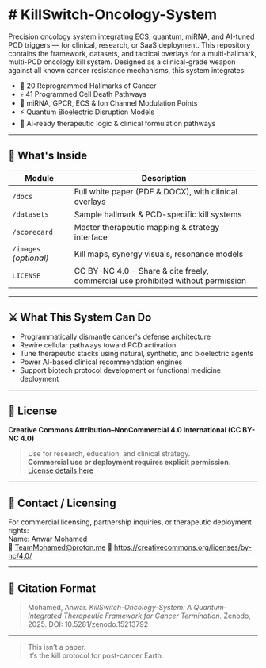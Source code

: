 # # KillSwitch-Oncology-System
Precision oncology system integrating ECS, quantum, miRNA, and AI-tuned PCD triggers — for clinical, research, or SaaS deployment.
This repository contains the framework, datasets, and tactical overlays for a multi-hallmark, multi-PCD oncology kill system. Designed as a clinical-grade weapon against all known cancer resistance mechanisms, this system integrates:

- 🔬 20 Reprogrammed Hallmarks of Cancer
- 💀 41 Programmed Cell Death Pathways
- 🧬 miRNA, GPCR, ECS & Ion Channel Modulation Points
- ⚡ Quantum Bioelectric Disruption Models
- 🧠 AI-ready therapeutic logic & clinical formulation pathways

---

## 🧬 What's Inside

| Module                    | Description |
|--------------------------|-------------|
| `/docs`                  | Full white paper (PDF & DOCX), with clinical overlays |
| `/datasets`              | Sample hallmark & PCD-specific kill systems |
| `/scorecard`             | Master therapeutic mapping & strategy interface |
| `/images` *(optional)*   | Kill maps, synergy visuals, resonance models |
| `LICENSE`                | CC BY-NC 4.0 - Share & cite freely, commercial use prohibited without permission |

---

## ⚔️ What This System Can Do

- Programmatically dismantle cancer's defense architecture
- Rewire cellular pathways toward PCD activation
- Tune therapeutic stacks using natural, synthetic, and bioelectric agents
- Power AI-based clinical recommendation engines
- Support biotech protocol development or functional medicine deployment

---

## 🚫 License

**Creative Commons Attribution–NonCommercial 4.0 International (CC BY-NC 4.0)**  
> Use for research, education, and clinical strategy.  
> **Commercial use or deployment requires explicit permission.**  
[License details here](https://creativecommons.org/licenses/by-nc/4.0/)

---

## 📩 Contact / Licensing

For commercial licensing, partnership inquiries, or therapeutic deployment rights:  
Name: Anwar Mohamed  
📧 TeamMohamed@proton.me 
🔗 https://creativecommons.org/licenses/by-nc/4.0/

---

## 🧠 Citation Format

> Mohamed, Anwar. *KillSwitch-Oncology-System: A Quantum-Integrated Therapeutic Framework for Cancer Termination.* Zenodo, 2025. DOI: 10.5281/zenodo.15213792

---

> This isn’t a paper.  
> It’s the kill protocol for post-cancer Earth.
